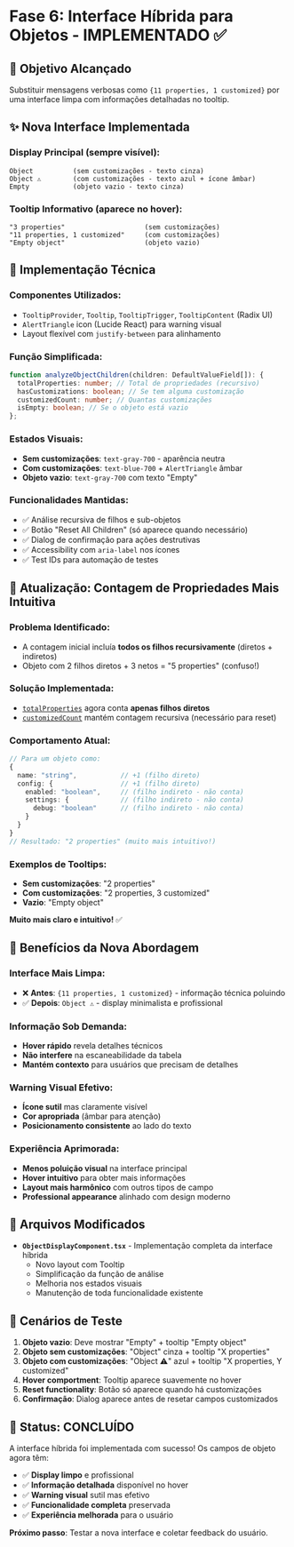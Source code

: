 # Fase 6: Interface Híbrida para Objetos - IMPLEMENTADO ✅

## 🎯 **Objetivo Alcançado**

Substituir mensagens verbosas como `{11 properties, 1 customized}` por uma interface limpa com informações detalhadas no tooltip.

## ✨ **Nova Interface Implementada**

### **Display Principal (sempre visível):**

```
Object          (sem customizações - texto cinza)
Object ⚠️        (com customizações - texto azul + ícone âmbar)
Empty           (objeto vazio - texto cinza)
```

### **Tooltip Informativo (aparece no hover):**

```
"3 properties"                    (sem customizações)
"11 properties, 1 customized"     (com customizações)
"Empty object"                    (objeto vazio)
```

## 🔧 **Implementação Técnica**

### **Componentes Utilizados:**

- `TooltipProvider`, `Tooltip`, `TooltipTrigger`, `TooltipContent` (Radix UI)
- `AlertTriangle` icon (Lucide React) para warning visual
- Layout flexível com `justify-between` para alinhamento

### **Função Simplificada:**

```typescript
function analyzeObjectChildren(children: DefaultValueField[]): {
  totalProperties: number; // Total de propriedades (recursivo)
  hasCustomizations: boolean; // Se tem alguma customização
  customizedCount: number; // Quantas customizações
  isEmpty: boolean; // Se o objeto está vazio
};
```

### **Estados Visuais:**

- **Sem customizações**: `text-gray-700` - aparência neutra
- **Com customizações**: `text-blue-700` + `AlertTriangle` âmbar
- **Objeto vazio**: `text-gray-700` com texto "Empty"

### **Funcionalidades Mantidas:**

- ✅ Análise recursiva de filhos e sub-objetos
- ✅ Botão "Reset All Children" (só aparece quando necessário)
- ✅ Dialog de confirmação para ações destrutivas
- ✅ Accessibility com `aria-label` nos ícones
- ✅ Test IDs para automação de testes

## 🔄 **Atualização: Contagem de Propriedades Mais Intuitiva**

### **Problema Identificado:**

- A contagem inicial incluía **todos os filhos recursivamente** (diretos + indiretos)
- Objeto com 2 filhos diretos + 3 netos = "5 properties" (confuso!)

### **Solução Implementada:**

- [`totalProperties`](src/components/blueprints/sections/DefaultValuesSection/TableComponents/ObjectDisplayComponent.tsx) agora conta **apenas filhos diretos**
- [`customizedCount`](src/components/blueprints/sections/DefaultValuesSection/TableComponents/ObjectDisplayComponent.tsx) mantém contagem recursiva (necessário para reset)

### **Comportamento Atual:**

```typescript
// Para um objeto como:
{
  name: "string",           // +1 (filho direto)
  config: {                 // +1 (filho direto)
    enabled: "boolean",     // (filho indireto - não conta)
    settings: {             // (filho indireto - não conta)
      debug: "boolean"      // (filho indireto - não conta)
    }
  }
}
// Resultado: "2 properties" (muito mais intuitivo!)
```

### **Exemplos de Tooltips:**

- **Sem customizações**: "2 properties"
- **Com customizações**: "2 properties, 3 customized"
- **Vazio**: "Empty object"

**Muito mais claro e intuitivo!** ✅

## 🎨 **Benefícios da Nova Abordagem**

### **Interface Mais Limpa:**

- ❌ **Antes**: `{11 properties, 1 customized}` - informação técnica poluindo
- ✅ **Depois**: `Object ⚠️` - display minimalista e profissional

### **Informação Sob Demanda:**

- **Hover rápido** revela detalhes técnicos
- **Não interfere** na escaneabilidade da tabela
- **Mantém contexto** para usuários que precisam de detalhes

### **Warning Visual Efetivo:**

- **Ícone sutil** mas claramente visível
- **Cor apropriada** (âmbar para atenção)
- **Posicionamento consistente** ao lado do texto

### **Experiência Aprimorada:**

- **Menos poluição visual** na interface principal
- **Hover intuitivo** para obter mais informações
- **Layout mais harmônico** com outros tipos de campo
- **Professional appearance** alinhado com design moderno

## 📂 **Arquivos Modificados**

- **`ObjectDisplayComponent.tsx`** - Implementação completa da interface híbrida
  - Novo layout com Tooltip
  - Simplificação da função de análise
  - Melhoria nos estados visuais
  - Manutenção de toda funcionalidade existente

## 🧪 **Cenários de Teste**

1. **Objeto vazio**: Deve mostrar "Empty" + tooltip "Empty object"
2. **Objeto sem customizações**: "Object" cinza + tooltip "X properties"
3. **Objeto com customizações**: "Object ⚠️" azul + tooltip "X properties, Y customized"
4. **Hover comportment**: Tooltip aparece suavemente no hover
5. **Reset functionality**: Botão só aparece quando há customizações
6. **Confirmação**: Dialog aparece antes de resetar campos customizados

## 🎉 **Status: CONCLUÍDO**

A interface híbrida foi implementada com sucesso! Os campos de objeto agora têm:

- ✅ **Display limpo** e profissional
- ✅ **Informação detalhada** disponível no hover
- ✅ **Warning visual** sutil mas efetivo
- ✅ **Funcionalidade completa** preservada
- ✅ **Experiência melhorada** para o usuário

**Próximo passo**: Testar a nova interface e coletar feedback do usuário.
